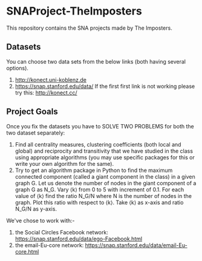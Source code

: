 # SNAProject-TheImposters
This repository contains the SNA projects made by The Imposters.

## Datasets
You can choose two data sets from the below links (both having several options).
1. http://konect.uni-koblenz.de
2. https://snap.stanford.edu/data/
If the first first link is not working please try this: http://konect.cc/

## Project Goals
Once you fix the datasets you have to SOLVE TWO PROBLEMS for both the two dataset separately:
1. Find all centrality measures, clustering coefficients (both local and global) and reciprocity and transitivity that we have studied in the class using appropriate algorithms (you may use specific packages for this or write your own algorithm for the same).
2. Try to get an algorithm package in Python to find the maximum connected component (called a giant component in the class) in a given graph G. Let us denote the number of nodes in the giant component of a graph G as N_G. Vary ⟨k⟩ from 0 to 5 with increment of 0.1. For each value of ⟨k⟩ find the ratio N_G/N where N is the number of nodes in the graph. Plot this ratio with respect to ⟨k⟩. Take ⟨k⟩ as x-axis and ratio N_G/N as y-axis.

We've chose to work with:-
1. the Social Circles Facebook network: https://snap.stanford.edu/data/ego-Facebook.html
2. the email-Eu-core network: https://snap.stanford.edu/data/email-Eu-core.html
